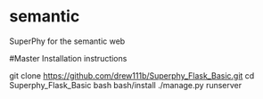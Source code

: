 # semantic
SuperPhy for the semantic web

#Master
Installation instructions

git clone https://github.com/drew111b/Superphy_Flask_Basic.git
cd Superphy_Flask_Basic
bash bash/install
./manage.py runserver